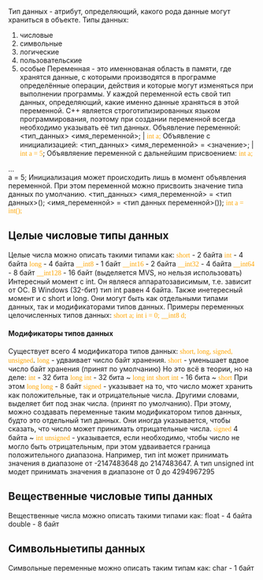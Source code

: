 Тип данных - атрибут, определяющий, какого рода данные могут храниться в объекте. 
Типы данных:
1) числовые
2) символьные
3) логические
4) пользовательские
5) особые
Переменная - это именнованая область в памяти, где хранятся данные, с которыми производятся в программе определённые операции, действия и которые могут изменяться при выполнении программы. У каждой переменной есть свой тип данных, определяющий, какие именно данные храняться в этой переменной. С++ является строготипизированных языком программирования, поэтому при создании переменной всегда необходимо указывать её тип данных. 
Объявление переменной:
<тип_данных> <имя_переменной>; | <span style = "color: orange; font-family: consolas">int a;</span>
Объявление с инициализацией:
<тип_данных> <имя_переменной> = <значение>; | <span style = "color: orange; font-family: consolas">int a = 5</span>;
Объявляение переменной с дальнейшим присвоением:
<span style = "color: orange; font-family: consolas">int a;
<div>...</div>
a = 5; </span>
Инициализация может происходить лишь в момент объявления переменной. При этом переменной можно присвоить значение типа данных по умолчанию. 
<тип_данных> <имя_переменной> = <тип данных>();
<имя_переменной> = <тип данных переменной>());
<span style = "color: orange; font-family: consolas">int a = int();</span>
<h2>Целые числовые типы данных</h2>
Целые числа можно описать такими типами как:
<span style = "color: orange; font-family: consolas">short</span> - 2 байта
<span style = "color: orange; font-family: consolas">int</span> - 4 байта
<span style = "color: orange; font-family: consolas">long</span> - 4 байта
<span style = "color: orange; font-family: consolas">__int8</span> - 1 байт
<span style = "color: orange; font-family: consolas">__int16</span> - 2 байта
<span style = "color: orange; font-family: consolas">__int32</span> - 4 байта
<span style = "color: orange; font-family: consolas">__int64</span> - 8 байт
<span style = "color: orange; font-family: consolas">__int128</span> - 16 байт (выделяется MVS, но нельзя использовать)
Интересный момент с int. Он являеся аппаратозависимым, т.е. зависит от ОС. В Windows (32-бит) тип int равен 4 байта.
Также инетересный момент и с short и long. Они могут быть как отдельными типами данных, так и модификаторами типов данных.
Примеры переменных целочисленных типов данных:
<span style = "color: orange; font-family: consolas">short a;</span> 
<span style = "color: orange; font-family: consolas">int i = 0;</span>
<span style = "color: orange; font-family: consolas">__int8 d;</span>
<h4>Модификаторы типов данных</h4>
Существует всего 4 модификатора типов данных: <span style = "color: orange; font-family: consolas">short, long, signed, unsigned</span>.
<span style = "color: orange; font-family: consolas">long</span> - удваивает число байт хранения.
<span style = "color: orange; font-family: consolas">short</span> - уменьшает вдвое число байт хранения (принят по умолчанию)
Но это всё в теории, но на деле:
<span style = "color: orange; font-family: consolas">int</span> - 32 бита 
<span style = "color: orange; font-family: consolas">long int</span> - 32 бита ~ <span style = "color: orange; font-family: consolas">long int</span>
<span style = "color: orange; font-family: consolas">short int</span> - 16 бита ~ <span style = "color: orange; font-family: consolas">short</span>
При этом <span style = "color: orange; font-family: consolas">long long</span> - 8 байт
<span style = "color: orange; font-family: consolas">signed</span> - указывает на то, что число может хранить как положительные, так и отрицательные числа. Другими словами, выделяет бит под знак числа. (принят по умолчанию). При этому, можно создавать переменные таким модификатором типов данных, будто это отдельный тип данных. Они иногда указывается, чтобы сказать, что число может принимать отрицательные числа.
<span style = "color: orange; font-family: consolas">signed</span> 4 байта ~ <span style = "color: orange; font-family: consolas">int</span>
<span style = "color: orange; font-family: consolas">unsigned</span> - указывается, если необходимо, чтобы число не могло быть отрицательным, при этом удваивается граница положительного диапазона.
Например, тип int может принимать значения в диапазоне от -2147483648 до 2147483647. А тип unsigned int модет принимать значения в диапазоне от 0 до 4294967295
<h2>Вещественные числовые типы данных</h2>
Вещественные числа можно описать такими типами как:
float -  4 байта
double - 8 байт
<h2>Символьныетипы данных</h2>
Символьные переменные можно описать таким типам как:
char - 1 байт
